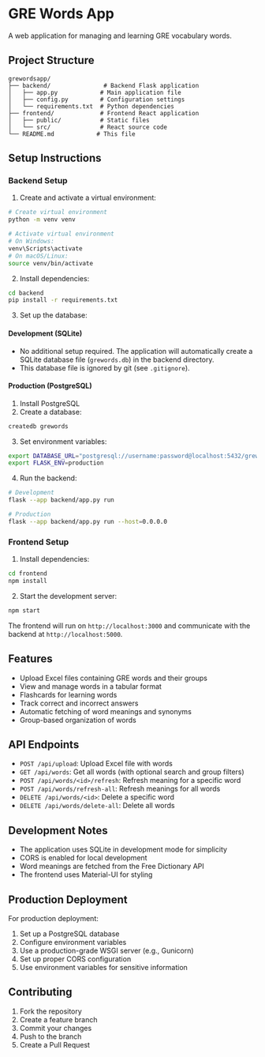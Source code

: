 # GRE Words App

A web application for managing and learning GRE vocabulary words.

## Project Structure

```
grewordsapp/
├── backend/               # Backend Flask application
│   ├── app.py            # Main application file
│   ├── config.py         # Configuration settings
│   └── requirements.txt  # Python dependencies
├── frontend/             # Frontend React application
│   ├── public/           # Static files
│   └── src/              # React source code
└── README.md            # This file
```

## Setup Instructions

### Backend Setup

1. Create and activate a virtual environment:
```bash
# Create virtual environment
python -m venv venv

# Activate virtual environment
# On Windows:
venv\Scripts\activate
# On macOS/Linux:
source venv/bin/activate
```

2. Install dependencies:
```bash
cd backend
pip install -r requirements.txt
```

3. Set up the database:

#### Development (SQLite)
- No additional setup required. The application will automatically create a SQLite database file (`grewords.db`) in the backend directory.
- This database file is ignored by git (see `.gitignore`).

#### Production (PostgreSQL)
1. Install PostgreSQL
2. Create a database:
```bash
createdb grewords
```
3. Set environment variables:
```bash
export DATABASE_URL="postgresql://username:password@localhost:5432/grewords"
export FLASK_ENV=production
```

4. Run the backend:
```bash
# Development
flask --app backend/app.py run

# Production
flask --app backend/app.py run --host=0.0.0.0
```

### Frontend Setup

1. Install dependencies:
```bash
cd frontend
npm install
```

2. Start the development server:
```bash
npm start
```

The frontend will run on `http://localhost:3000` and communicate with the backend at `http://localhost:5000`.

## Features

- Upload Excel files containing GRE words and their groups
- View and manage words in a tabular format
- Flashcards for learning words
- Track correct and incorrect answers
- Automatic fetching of word meanings and synonyms
- Group-based organization of words

## API Endpoints

- `POST /api/upload`: Upload Excel file with words
- `GET /api/words`: Get all words (with optional search and group filters)
- `POST /api/words/<id>/refresh`: Refresh meaning for a specific word
- `POST /api/words/refresh-all`: Refresh meanings for all words
- `DELETE /api/words/<id>`: Delete a specific word
- `DELETE /api/words/delete-all`: Delete all words

## Development Notes

- The application uses SQLite in development mode for simplicity
- CORS is enabled for local development
- Word meanings are fetched from the Free Dictionary API
- The frontend uses Material-UI for styling

## Production Deployment

For production deployment:
1. Set up a PostgreSQL database
2. Configure environment variables
3. Use a production-grade WSGI server (e.g., Gunicorn)
4. Set up proper CORS configuration
5. Use environment variables for sensitive information

## Contributing

1. Fork the repository
2. Create a feature branch
3. Commit your changes
4. Push to the branch
5. Create a Pull Request 